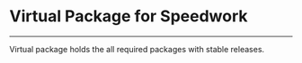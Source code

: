 # Virtual Package for Speedwork
--------------------------------

Virtual package holds the all required packages with stable releases.

